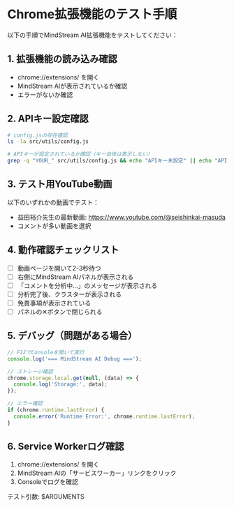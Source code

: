 # Chrome拡張機能のテスト手順

以下の手順でMindStream AI拡張機能をテストしてください：

## 1. 拡張機能の読み込み確認
- chrome://extensions/ を開く
- MindStream AIが表示されているか確認
- エラーがないか確認

## 2. APIキー設定確認
```bash
# config.jsの存在確認
ls -la src/utils/config.js

# APIキーが設定されているか確認（キー自体は表示しない）
grep -q "YOUR_" src/utils/config.js && echo "APIキー未設定" || echo "APIキー設定済み"
```

## 3. テスト用YouTube動画
以下のいずれかの動画でテスト：
- 益田裕介先生の最新動画: https://www.youtube.com/@seishinkai-masuda
- コメントが多い動画を選択

## 4. 動作確認チェックリスト
- [ ] 動画ページを開いて2-3秒待つ
- [ ] 右側にMindStream AIパネルが表示される
- [ ] 「コメントを分析中...」のメッセージが表示される
- [ ] 分析完了後、クラスターが表示される
- [ ] 免責事項が表示されている
- [ ] パネルの✕ボタンで閉じられる

## 5. デバッグ（問題がある場合）
```javascript
// F12でConsoleを開いて実行
console.log('=== MindStream AI Debug ===');

// ストレージ確認
chrome.storage.local.get(null, (data) => {
  console.log('Storage:', data);
});

// エラー確認
if (chrome.runtime.lastError) {
  console.error('Runtime Error:', chrome.runtime.lastError);
}
```

## 6. Service Workerログ確認
1. chrome://extensions/ を開く
2. MindStream AIの「サービスワーカー」リンクをクリック
3. Consoleでログを確認

テスト引数: $ARGUMENTS